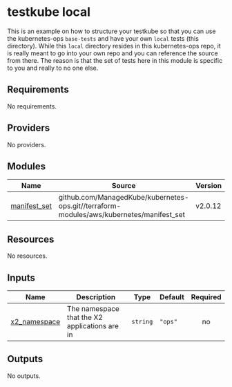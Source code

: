 # testkube local
This is an example on how to structure your testkube so that you can use the kubernetes-ops `base-tests`
and have your own `local` tests (this directory).  While this `local` directory resides in this kubernetes-ops
repo, it is really meant to go into your own repo and you can reference the source from there.  The reason
is that the set of tests here in this module is specific to you and really to no one else.

## Requirements

No requirements.

## Providers

No providers.

## Modules

| Name | Source | Version |
|------|--------|---------|
| <a name="module_manifest_set"></a> [manifest\_set](#module\_manifest\_set) | github.com/ManagedKube/kubernetes-ops.git//terraform-modules/aws/kubernetes/manifest_set | v2.0.12 |

## Resources

No resources.

## Inputs

| Name | Description | Type | Default | Required |
|------|-------------|------|---------|:--------:|
| <a name="input_x2_namespace"></a> [x2\_namespace](#input\_x2\_namespace) | The namespace that the X2 applications are in | `string` | `"ops"` | no |

## Outputs

No outputs.
